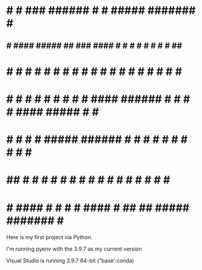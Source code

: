 #  #     #                      ###           ######  #     #  #####  ####### #     # 
 ##    #  ####  #####    ##   ###  ####     #     # #  #  # #     # #       ##    # 
 # #   # #    # #    #  #  #   #  #         #     # #  #  # #       #       # #   # 
 #  #  # #    # #    # #    # #    ####     ######  #  #  # #  #### #####   #  #  # 
 #   # # #    # #####  ######          #    #       #  #  # #     # #       #   # # 
 #    ## #    # #   #  #    #     #    #    #       #  #  # #     # #       #    ## 
 #     #  ####  #    # #    #      ####     #        ## ##   #####  ####### #     # 


Here is my first project via Python.


I'm running pyenv with the 3.9.7 as my current version



Visual Studio is running 3.9.7 64-bit ("base':conda)
